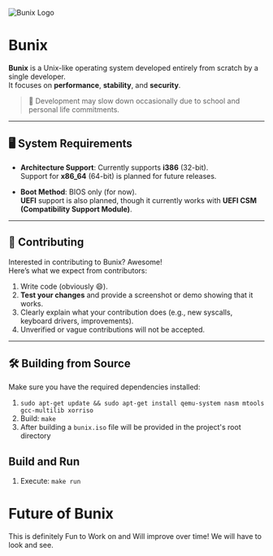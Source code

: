![Bunix Logo](https://github.com/user-attachments/assets/ceaf6f84-0ba8-4df5-b7ea-014fb0951aaf)

# Bunix

**Bunix** is a Unix-like operating system developed entirely from scratch by a single developer.  
It focuses on **performance**, **stability**, and **security**.

> 🚧 Development may slow down occasionally due to school and personal life commitments.

---

## 🖥️ System Requirements

- **Architecture Support**: Currently supports **i386** (32-bit).  
  Support for **x86_64** (64-bit) is planned for future releases.
  
- **Boot Method**: BIOS only (for now).  
  **UEFI** support is also planned, though it currently works with **UEFI CSM (Compatibility Support Module)**.

---

## 🤝 Contributing

Interested in contributing to Bunix? Awesome!  
Here’s what we expect from contributors:

1. Write code (obviously 😄).
2. **Test your changes** and provide a screenshot or demo showing that it works.
3. Clearly explain what your contribution does (e.g., new syscalls, keyboard drivers, improvements).
4. Unverified or vague contributions will not be accepted.

---

## 🛠️ Building from Source

Make sure you have the required dependencies installed:

1. `sudo apt-get update && sudo apt-get install qemu-system nasm mtools gcc-multilib xorriso`
2. Build: `make`
3. After building a `bunix.iso` file will be provided in the project's root directory

## Build and Run
1. Execute: `make run`

# Future of Bunix
This is definitely Fun to Work on and Will improve over time!
We will have to look and see.

